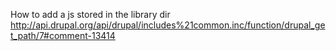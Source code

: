 How to add a js stored in the library dir
http://api.drupal.org/api/drupal/includes%21common.inc/function/drupal_get_path/7#comment-13414